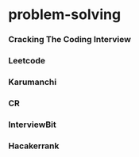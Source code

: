 # problem-solving

### Cracking The Coding Interview
### Leetcode
### Karumanchi
### CR
### InterviewBit
### Hacakerrank
